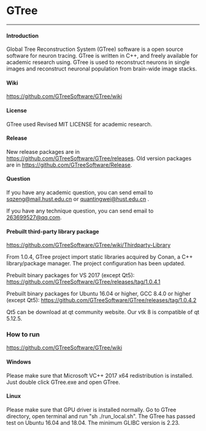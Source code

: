 # GTree

---
#### Introduction

Global Tree Reconstruction System (GTree) software is a open source software for neuron tracing. GTree is written in C++, and freely available for academic research using. GTree is used to reconstruct neurons in single images and reconstruct neuronal population from brain-wide image stacks.

#### Wiki
https://github.com/GTreeSoftware/GTree/wiki

#### License

GTree used Revised MIT LICENSE for academic research.

#### Release
New release packages are in https://github.com/GTreeSoftware/GTree/releases. Old version packages are in  https://github.com/GTreeSoftware/Release.

#### Question

If you have any academic question, you can send email to [sqzeng@mail.hust.edu.cn](sqzeng@mail.hust.edu.cn) or [quantingwei@hust.edu.cn](quantingwei@hust.edu.cn) .

If you have any technique question, you can send email to [263699527@qq.com](263699527@qq.com).


#### Prebuilt third-party library package
https://github.com/GTreeSoftware/GTree/wiki/Thirdparty-Library 

From 1.0.4, GTree project import static libraries acquired by Conan, a C++ library/package manager. The project configuration has been updated.

Prebuilt binary packages for VS 2017 (except Qt5): https://github.com/GTreeSoftware/GTree/releases/tag/1.0.4.1

Prebuilt binary packages for Ubuntu 16.04 or higher, GCC 8.4.0 or higher (except Qt5): https://github.com/GTreeSoftware/GTree/releases/tag/1.0.4.2

Qt5 can be download at qt community website. Our vtk 8 is compatible of qt 5.12.5.

### How to run

https://github.com/GTreeSoftware/GTree/wiki
#### Windows
Please make sure that Microsoft VC++ 2017 x64 redistribution is installed. Just double click GTree.exe and open GTree.
#### Linux
Please make sure that GPU driver is installed normally. Go to GTree directory, open terminal and run "sh ./run_local.sh". The GTree has passed test on Ubuntu 16.04 and 18.04. The minimum GLIBC version is 2.23.
